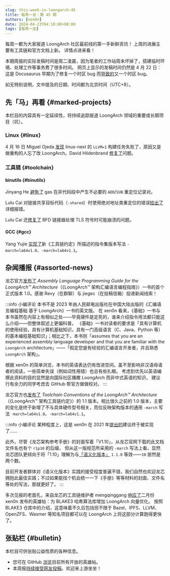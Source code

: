 ```yaml
---
slug: this-week-in-loongarch-45
title: 每周一龙：第 45 期
authors: [xen0n]
date: 2024-04-23T04:10:00+08:00
tags: [每周一龙]
---
```


每周一都为大家报道 LoongArch 社区最前线的第一手新鲜资讯！
上周的进展主要有工具链和官方文档上新。
详情点进来看！

<!-- truncate -->

本期周报的实际发稿时间是周二凌晨，因为笔者的工作站周末坏掉了，搭建临时环境、处理工作等事务费了很多时间。
网页上显示的发稿时间仍然是 4 月 22 日：
这是 Docusaurus 早期为了修复一个时区 bug 而[导致的](https://github.com/facebook/docusaurus/issues/4881)又一个时区 bug。

如无特别说明，文中提及的日期、时间都为北京时间（UTC+8）。

## 先「马」再看 {#marked-projects}

本栏目的内容具有一定延续性，将持续追踪报道 LoongArch 领域的重要或长期项目（坑）。

### Linux {#linux}

4 月 16 日 Miguel Ojeda [发现](https://lore.kernel.org/loongarch/CANiq72mQh3O9S4umbvrKBgMMorty48UMwS01U22FR0mRyd3cyQ@mail.gmail.com/)
linux-next 的 `LLVM=1` 构建任务失败了，原因又是做重构的人忘了改 LoongArch。David Hildenbrand
[修复了](https://lore.kernel.org/loongarch/20240416144926.599101-1-david@redhat.com/)问题。

### 工具链 {#toolchain}

#### binutils {#binutils}

Jinyang He [避免了](https://sourceware.org/pipermail/binutils/2024-April/133775.html)
gas 在非代码段中产生不必要的 `ADD`/`SUB` 重定位记录对。

Lulu Cai 对链接共享目标代码（`-shared`）时使用绝对地址类重定位的错误[给出了](https://sourceware.org/pipermail/binutils/2024-April/133743.html)详细报错。

Lulu Cai 还[修复了](https://sourceware.org/pipermail/binutils/2024-April/133742.html)
BFD 链接器处理 TLS 符号时可能崩溃的问题。

#### GCC {#gcc}

Yang Yujie [实现了](https://gcc.gnu.org/pipermail/gcc-patches/2024-April/649815.html)新《工具链约定》所描述的指令集版本写法
`-march=la64v1.0`、`-march=la64v1.1`。

## 杂闻播报 {#assorted-news}

龙芯官方[发布了](https://github.com/loongson/la-asm-manual/releases/tag/release-1.0)
*Assembly Language Programming Guide for the LoongArch™ Architecture*（《LoongArch&trade;
架构汇编语言编程指南》）一书的首个正式版本 1.0。感谢 Revy（在群聊）与 jiegec（在投稿信箱）投递新闻线索！

:::info 小编评论
本书不是 2023 年由人民邮电出版社在中国大陆出版的《汇编语言编程基础 基于 LoongArch》一书的英文版。
在 xen0n 看来，《基础》一书与本书虽然在内容上有相似之处——毕竟硬件是定死的，谁来介绍指令用法都只能这么介绍——但整体叙述上更偏科普。
《基础》一书对读者的要求是「具有计算机的使用经验，具有计算机基础知识，具有一门高级语言（C、Java、Python
等）的基本编程基础知识」；相比之下，本书则「assumes that you are an
experienced assembly language developer and that you are familiar with the
`LoongArch` architecture」——「假定您是有经验的汇编语言开发者，并且熟悉 `LoongArch` 架构」。

根据 xen0n 的简单浏览，本书的英语表达仍有改进空间。虽不至影响非汉语母语者的阅读，一些简单失误（例如词性用错）也总有些扎眼。
考虑到优先以英语编撰此资料的目的显然是向国际社区播撒 LoongArch 而非中式英语的知识，
建议行有余力的同学考虑去 GitHub 帮官方做做校对。
:::

龙芯官方也[发布了](https://github.com/loongson/la-toolchain-conventions)
*Toolchain Conventions of the LoongArch™ Architecture*（《LoongArch&trade; 架构工具链约定》）的
1.1 版本。相比很久之前的 1.0 版本，主要的变化是终于新增了不与具体硬件型号相关，而仅反映架构版本的通用
`-march` 写法 `-march=la64v1.0`、`-march=la64v1.1`。

:::info 小编评论
某种程度上，这是 xen0n 在 2021 年[提出的](https://github.com/loongson/LoongArch-Documentation/pull/23#discussion_r737074800)建议终于被实现了……

此外，尽管《龙芯架构参考手册》的封面写着「V1.10」，从龙芯官网下载的此文档文件名也有个 `r1p10` 的后缀，
但从这一版规范所采用的 `-march` 写法上看，显然龙芯团队更倾向于将「1.10」理解为与[「语义化版本」](https://semver.org/lang/zh-CN/)
`1.1.0` 等效——`10` 居然是两个数。

目前开发者群体对《语义化版本》实践的接受程度普遍不错，我们自然也欢迎龙芯拥抱此最佳实践；不过如果能找个机会统一一下《手册》等等材料的封面、文件名等处的写法，那就更好了。
:::

多次见报的老面孔，来自龙芯的工具链维护者 mengqinggang
[响应了](https://github.com/loongson-community/discussions/issues/45#issuecomment-2067605329)二月份
xen0n 发布的英雄帖：为 BLAKE3 哈希算法库增加 LoongArch 向量优化。
按照 BLAKE3 仓库中的介绍，这意味着不久后包括但不限于 Bazel、IPFS、LLVM、OpenZFS、Wasmer 等知名项目都可以在
LoongArch 上将这部分计算跑得更快了。

## 张贴栏 {#bulletin}

本栏目可供张贴公益性质的各种信息。

* 您可在 GitHub [浏览](https://github.com/loongson-community/discussions/labels/%E8%8B%B1%E9%9B%84%E5%B8%96)目前所有开放的英雄帖。
* 本周报[持续接受网友投稿][call-for-submissions]。欢迎来上游坐坐！

[call-for-submissions]: https://github.com/loongson-community/areweloongyet/issues/16
